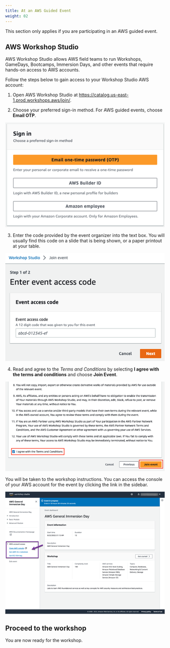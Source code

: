 ```yaml
---
title: At an AWS Guided Event
weight: 02
---
```




This section only applies if you are participating in an AWS guided event.



## AWS Workshop Studio

AWS Workshop Studio allows AWS field teams to run Workshops, GameDays, Bootcamps, Immersion Days, and other events that require hands-on access to AWS accounts.

Follow the steps below to gain access to your Workshop Studio AWS account:

1. Open AWS Workshop Studio at https://catalog.us-east-1.prod.workshops.aws/join/.

2. Choose your preferred sign-in method. For AWS guided events, choose **Email OTP**.

![Studio Signin](/static/images/sign-in.png)

3. Enter the code provided by the event organizer into the text box. You will usually find this code on a slide that is being shown, or a paper printout at your table.

![Enter Code](/static/images/enter-access-code.png)

4. Read and agree to the *Terms and Conditions* by selecting **I agree with the terms and conditions** and choose **Join Event**.

![Terms and Conditions](/static/images/workshop-studio-tc.png)

You will be taken to the workshop instructions. You can access the console of your AWS account for the event by clicking the link in the sidebar.

![Console access](/static/images/console_access.png)


## Proceed to the workshop

You are now ready for the workshop.